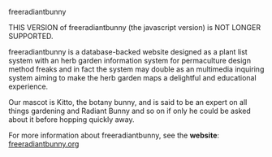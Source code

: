freeradiantbunny

THIS VERSION of freeradiantbunny (the javascript version) is NOT LONGER SUPPORTED.

freeradiantbunny is a database-backed website designed as a plant list system with an herb garden information system for permaculture design method freaks and in fact the system may double as an multimedia inquiring system aiming to make the herb garden maps a delightful and educational experience.

Our mascot is Kitto, the botany bunny, and is said to be an expert on all things gardening and Radiant Bunny and so on if only he could be asked about it before hopping quickly away.

For more information about freeradiantbunny, see the **website**: [freeradiantbunny.org](https://freeradiantbunny.org/)
